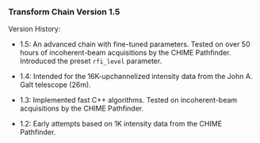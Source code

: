 ### Transform Chain Version 1.5

Version History:

   - 1.5: An advanced chain with fine-tuned parameters. Tested on over 50 hours of incoherent-beam acquisitions by the CHIME Pathfinder. Introduced the preset `rfi_level` parameter.

   - 1.4: Intended for the 16K-upchannelized intensity data from the John A. Galt telescope (26m).

   - 1.3: Implemented fast C++ algorithms. Tested on incoherent-beam acquisitions by the CHIME Pathfinder.

   - 1.2: Early attempts based on 1K intensity data from the CHIME Pathfinder.
